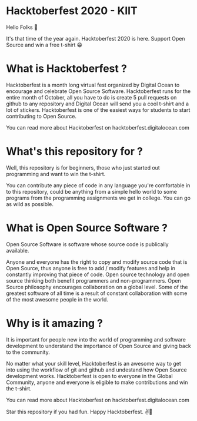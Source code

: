 # Hacktoberfest 2020 - KIIT
Hello Folks 👋

It's that time of the year again. Hacktoberfest 2020 is here. Support Open Source and win a free t-shirt 😁

# What is Hacktoberfest ?
Hacktoberfest is a month long virtual fest organized by Digital Ocean to encourage and celebrate Open Source Software. Hacktoberfest runs for the entire month of October, all you have to do is create 5 pull requests on github to any repository and Digital Ocean will send you a cool t-shirt and a lot of stickers. Hacktoberfest is one of the easiest ways for students to start contributing to Open Source.

You can read more about Hacktoberfest on hacktoberfest.digitalocean.com

# What's this repository for ?
Well, this repository is for beginners, those who just started out programming and want to win the t-shirt.

You can contribute any piece of code in any language you're comfortable in to this repository, could be anything from a simple hello world to some programs from the programming assignments we get in college. You can go as wild as possible.


# What is Open Source Software ?
Open Source Software is software whose source code is publically available.

Anyone and everyone has the right to copy and modify source code that is Open Source, thus anyone is free to add / modify features and help in constantly improving that piece of code. Open source technology and open source thinking both benefit programmers and non-programmers. Open Source philosophy encourages collaboration on a global level. Some of the greatest software of all time is a result of constant collaboration with some of the most awesome people in the world.

# Why is it amazing ?
It is important for people new into the world of programming and software development to understand the importance of Open Source and giving back to the community.

No matter what your skill level, Hacktoberfest is an awesome way to get into using the workflow of git and github and undestand how Open Source development works. Hacktoberfest is open to everyone in the Global Community, anyone and everyone is eligible to make contributions and win the t-shirt.

You can read more about Hacktoberfest on hacktoberfest.digitalocean.com


Star this repository if you had fun. Happy Hacktoberfest. ✌️🥳


